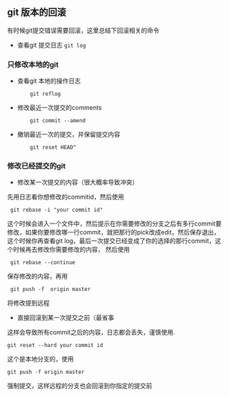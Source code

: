 ## git 版本的回滚

有时候git提交错误需要回滚，这里总结下回滚相关的命令

- 查看git 提交日志
`git log`

### 只修改本地的git

- 查看git 本地的操作日志

          git reflog

- 修改最近一次提交的comments

          git commit --amend

- 撤销最近一次的提交，并保留提交内容

          git reset HEAD^

### 修改已经提交的git

- 修改某一次提交的内容（很大概率导致冲突）

先用日志看你想修改的commitid，然后使用

     git rebase -i "your commit id" 
     
这个时候会进入一个文件中，然后提示在你需要修改的分支之后有多行commit要修改，如果你要修改哪一行commit，就把那行的pick改成edit，然后保存退出，这个时候你再查看git log，最后一次提交已经变成了你的选择的那行commit，这个时候再去修改你需要修改的内容，
然后使用

     git rebase --continue
     
保存修改的内容，再用

     git push -f  origin master
     
将修改提到远程

- 直接回滚到某一次提交之前（最省事

这样会导致所有commit之后的内容，日志都会丢失，谨慎使用.

    git reset --hard your commit id 

这个是本地分支的，使用

    git push -f origin master
    
强制提交，这样远程的分支也会回滚到你指定的提交前

 
